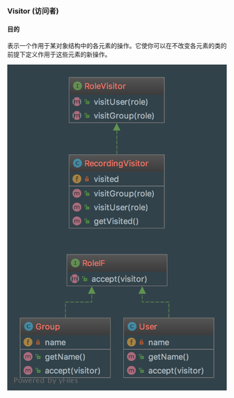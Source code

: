 ### Visitor (访问者)


#### 目的

表示一个作用于某对象结构中的各元素的操作。它使你可以在不改变各元素的类的前提下定义作用于这些元素的新操作。

![avatar](uml/uml.png)

